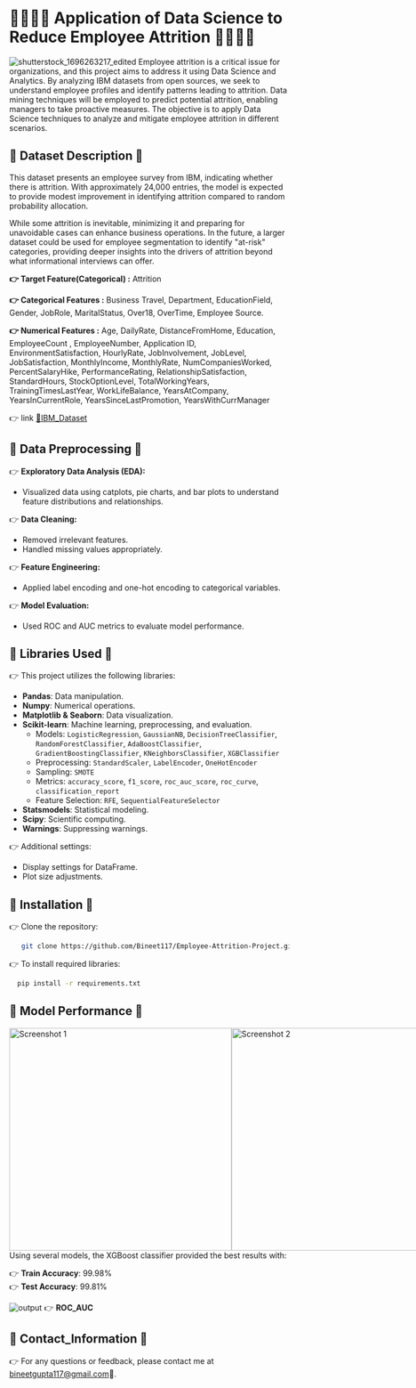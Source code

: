 
# 👨‍💼👨‍💼 Application of Data Science to Reduce Employee Attrition 👨‍💼👨‍💼

![shutterstock_1696263217_edited](https://github.com/user-attachments/assets/71c6b958-801e-46dd-98c4-2f1b0a78ded1)
Employee attrition is a critical issue for organizations, and this project aims to address it using Data Science and Analytics. By analyzing IBM datasets from open sources, we seek to understand employee profiles and identify patterns leading to attrition. Data mining techniques will be employed to predict potential attrition, enabling managers to take proactive measures. The objective is to apply Data Science techniques to analyze and mitigate employee attrition in different scenarios.




## 🛑 Dataset Description 🛑

This dataset presents an employee survey from IBM, indicating whether there is attrition. With approximately 24,000 entries, the model is expected to provide modest improvement in identifying attrition compared to random probability allocation.

While some attrition is inevitable, minimizing it and preparing for unavoidable cases can enhance business operations. In the future, a larger dataset could be used for employee segmentation to identify "at-risk" categories, providing deeper insights into the drivers of attrition beyond what informational interviews can offer.

**👉 Target Feature(Categorical) :** Attrition

**👉 Categorical Features :** Business Travel, Department, EducationField, Gender, JobRole,  MaritalStatus, Over18,
                          OverTime, Employee Source.
                          
**👉 Numerical Features :** Age, DailyRate, DistanceFromHome, Education, EmployeeCount , EmployeeNumber, 
                        Application ID, EnvironmentSatisfaction, HourlyRate, JobInvolvement, JobLevel,
                        JobSatisfaction, MonthlyIncome, MonthlyRate, NumCompaniesWorked, PercentSalaryHike,
                        PerformanceRating, RelationshipSatisfaction, StandardHours, StockOptionLevel,
                        TotalWorkingYears, TrainingTimesLastYear, WorkLifeBalance, YearsAtCompany,
                        YearsInCurrentRole, YearsSinceLastPromotion, YearsWithCurrManager

👉 link  [ 🔗IBM_Dataset](https://www.kaggle.com/datasets/pavansubhasht/ibm-hr-analytics-attrition-dataset)
## 🛑 Data Preprocessing 🛑

👉 **Exploratory Data Analysis (EDA):**
   - Visualized data using catplots, pie charts, and bar plots to understand feature distributions and relationships.

👉 **Data Cleaning:**
   - Removed irrelevant features.
   - Handled missing values appropriately.

👉 **Feature Engineering:**
   - Applied label encoding and one-hot encoding to categorical variables.

👉 **Model Evaluation:**
   - Used ROC and AUC metrics to evaluate model performance.

## 🛑 Libraries Used 🛑

👉 This project utilizes the following libraries:

- **Pandas**: Data manipulation.
- **Numpy**: Numerical operations.
- **Matplotlib & Seaborn**: Data visualization.
- **Scikit-learn**: Machine learning, preprocessing, and evaluation.
  - Models: `LogisticRegression`, `GaussianNB`, `DecisionTreeClassifier`, `RandomForestClassifier`, `AdaBoostClassifier`, `GradientBoostingClassifier`, `KNeighborsClassifier`, `XGBClassifier`
  - Preprocessing: `StandardScaler`, `LabelEncoder`, `OneHotEncoder`
  - Sampling: `SMOTE`
  - Metrics: `accuracy_score`, `f1_score`, `roc_auc_score`, `roc_curve`, `classification_report`
  - Feature Selection: `RFE`, `SequentialFeatureSelector`
- **Statsmodels**: Statistical modeling.
- **Scipy**: Scientific computing.
- **Warnings**: Suppressing warnings.

👉 Additional settings:
- Display settings for DataFrame.
- Plot size adjustments.

## 🛑 Installation 🛑

👉 Clone the repository:

```bash
   git clone https://github.com/Bineet117/Employee-Attrition-Project.git
```

👉 To install required libraries:

```bash
  pip install -r requirements.txt
```
 

    
## 🛑 Model Performance 🛑

<div style="display:flex; justify-content:space-between;">
  <img src="https://github.com/user-attachments/assets/851175b0-0f63-4669-9efc-bdaeef8d0d8b" alt="Screenshot 1" width="400"/>
  <img src="https://github.com/user-attachments/assets/2fcf1cec-f936-4e61-b8b7-9586d1f1c4e1" alt="Screenshot 2" width="400"/>
</div>
Using several models, the XGBoost classifier provided the best results with:

👉 **Train Accuracy**: 99.98%    
👉 **Test Accuracy**: 99.81%

![output](https://github.com/user-attachments/assets/329fe168-1307-4f58-b7b5-3be6c9e98504)
👉 **ROC_AUC** 


## 🛑 Contact_Information 🛑
👉 For any questions or feedback, please contact me at bineetgupta117@gmail.com📧.

